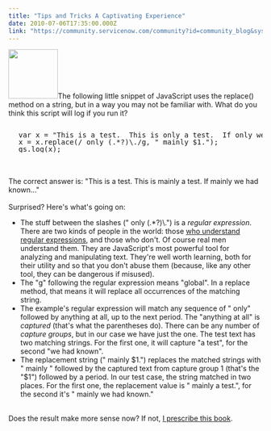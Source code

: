 ```yaml
---
title: "Tips and Tricks A Captivating Experience"
date: 2010-07-06T17:35:00.000Z
link: "https://community.servicenow.com/community?id=community_blog&sys_id=723eee6ddbd0dbc01dcaf3231f961954"
---
```

<p><img  alt="" class="jive-image" src="9172f4cadb1097041dcaf3231f96195e.iix" style="width: auto; height: 98px;" />The following little snippet of JavaScript uses the replace() method on a string, but in a way you may not be familiar with. What do you think this script will log if you run it?<br /><pre style="margin-left:20px;line-height:1;"><br />var x = "This is a test.  This is only a test.  If only we had known...";<br />x = x.replace(/ only (.*?)\./g, " mainly $1.");<br />gs.log(x);<br /></pre><br /><!--break--><br />The correct answer is: "This is a test. This is mainly a test. If mainly we had known..."<br /><br />Surprised? Here's what's going on:<ul><li>The stuff between the slashes (" only (.*?)\.") is a <i>regular expression</i>. There are two kinds of people in the world: those <a title=".wikipedia.org/wiki/Regular_expression" href="http://en.wikipedia.org/wiki/Regular_expression">who understand regular expressions</a>, and those who don't. Of course real men understand them. They are JavaScript's most powerful tool for analyzing and manipulating text. They're well worth learning, both for their utility and so that you don't abuse them (because, like any other tool, they can be dangerous if misused).</li><li>The "g" following the regular expression means "global". In a replace method, that means it will replace all occurrences of the matching string.</li><li>The example's regular expression will match any sequence of " only" followed by anything at all, up to the next period. The "anything at all" is <i>captured</i> (that's what the parentheses do). There can be any number of <i>capture groups</i>, but in our case we have just the one. The test text has two matching strings. For the first one, it will capture "a test", for the second "we had known".</li><li>The replacement string (" mainly $1.") replaces the matched strings with " mainly " followed by the captured text from capture group 1 (that's the "$1") followed by a period. In our test case, the string matched in two places. For the first one, the replacement value is " mainly a test.", for the second it's " mainly we had known."</li></ul><br />Does the result make more sense now? If not, <a title="w.amazon.com/Mastering-Regular-Expressions-Jeffrey-Friedl/dp/0596528124/ref=sr_1_1?ie=UTF8&s=books&qid=1278422000&sr=8-1" href="http://www.amazon.com/Mastering-Regular-Expressions-Jeffrey-Friedl/dp/0596528124/ref=sr_1_1?ie=UTF8&amp;s=books&amp;qid=1278422000&amp;sr=8-1">I prescribe this book</a>.</p>